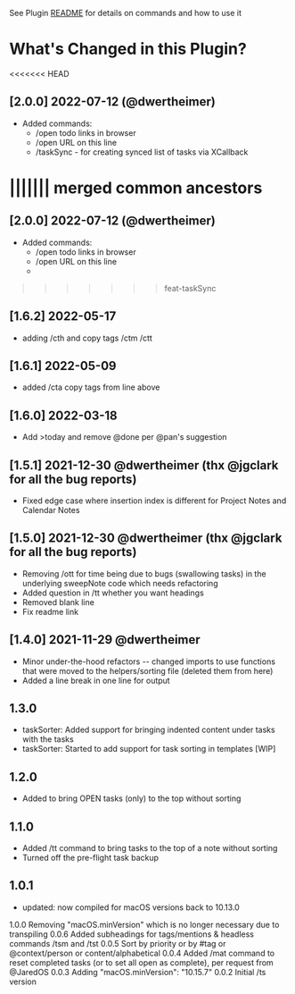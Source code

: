 See Plugin [README](https://github.com/NotePlan/plugins/blob/main/dwertheimer.TaskAutomations/readme.md) for details on commands and how to use it

# What's Changed in this Plugin?

<<<<<<< HEAD
## [2.0.0] 2022-07-12 (@dwertheimer)
- Added commands:
  - /open todo links in browser
  - /open URL on this line
  - /taskSync - for creating synced list of tasks via XCallback

||||||| merged common ancestors
=======
## [2.0.0] 2022-07-12 (@dwertheimer)
- Added commands:
  - /open todo links in browser
  - /open URL on this line
  - 

>>>>>>> feat-taskSync
## [1.6.2] 2022-05-17
- adding /cth and copy tags /ctm /ctt

## [1.6.1] 2022-05-09
- added /cta copy tags from line above

## [1.6.0] 2022-03-18
- Add >today and remove @done per @pan's suggestion

## [1.5.1] 2021-12-30 @dwertheimer (thx @jgclark for all the bug reports)
- Fixed edge case where insertion index is different for Project Notes and Calendar Notes

## [1.5.0] 2021-12-30 @dwertheimer (thx @jgclark for all the bug reports)
- Removing /ott for time being due to bugs (swallowing tasks) in the underlying sweepNote code which needs refactoring
- Added question in /tt whether you want headings 
- Removed blank line
- Fix readme link

## [1.4.0] 2021-11-29 @dwertheimer
- Minor under-the-hood refactors -- changed imports to use functions that were moved to the helpers/sorting file (deleted them from here)
- Added a line break in one line for output

## 1.3.0
- taskSorter: Added support for bringing indented content under tasks with the tasks
- taskSorter: Started to add support for task sorting in templates [WIP]

## 1.2.0
- Added  to bring OPEN tasks (only) to the top without sorting

## 1.1.0
- Added /tt command to bring tasks to the top of a note without sorting
- Turned off the pre-flight task backup

## 1.0.1 
- updated: now compiled for macOS versions back to 10.13.0

1.0.0 Removing "macOS.minVersion" which is no longer necessary due to transpiling
0.0.6 Added subheadings for tags/mentions & headless commands /tsm and /tst
0.0.5 Sort by priority or by #tag or @context/person or content/alphabetical
0.0.4 Added /mat command to reset completed tasks (or to set all open as complete), per request from @JaredOS
0.0.3 Adding 	"macOS.minVersion": "10.15.7"
0.0.2 Initial /ts version